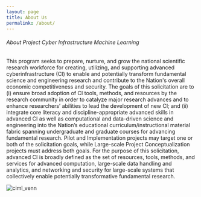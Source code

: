 ```yaml
---
layout: page
title: About Us
permalink: /about/
---
```

###### About Project Cyber Infrastructure Machine Learning
This program seeks to prepare, nurture, and grow the national scientific research workforce for creating, utilizing, and supporting
advanced cyberinfrastructure (CI) to enable and potentially transform fundamental science and engineering research and contribute to
the Nation's overall economic competitiveness and security. The goals of this solicitation are to (i) ensure broad adoption of CI tools,
methods, and resources by the research community in order to catalyze major research advances and to enhance
researchers’ abilities to lead the development of new CI; and (ii) integrate core literacy and discipline-appropriate advanced
skills in advanced CI as well as computational and data-driven science and engineering into the Nation’s educational
curriculum/instructional material fabric spanning undergraduate and graduate courses for advancing fundamental research.
Pilot and Implementation projects may target one or both of the solicitation goals, while Large-scale Project Conceptualization projects
must address both goals. For the purpose of this solicitation, advanced CI is broadly defined as the set of resources, tools, methods,
and services for advanced computation, large-scale data handling and analytics, and networking and security for large-scale systems
that collectively enable potentially transformative fundamental research.


![ciml_venn](https://github.com/CI-ML/CIML.io/tree/gh-pages/img/CIML_venn.png)
